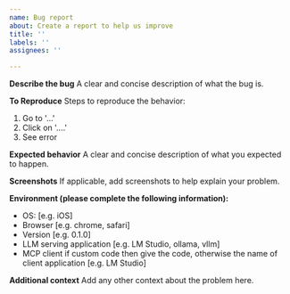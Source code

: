 ```yaml
---
name: Bug report
about: Create a report to help us improve
title: ''
labels: ''
assignees: ''

---
```


**Describe the bug**
A clear and concise description of what the bug is.

**To Reproduce**
Steps to reproduce the behavior:
1. Go to '...'
2. Click on '....'
3. See error

**Expected behavior**
A clear and concise description of what you expected to happen.

**Screenshots**
If applicable, add screenshots to help explain your problem.

**Environment (please complete the following information):**
 - OS: [e.g. iOS]
 - Browser [e.g. chrome, safari]
 - Version [e.g. 0.1.0]
 - LLM serving application [e.g. LM Studio, ollama, vllm]
 - MCP client if custom code then give the code, otherwise the name of client application [e.g. LM Studio]

**Additional context**
Add any other context about the problem here.
